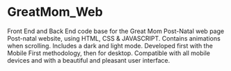 # GreatMom_Web
Front End and Back End code base for the Great Mom Post-Natal web page 
Post-natal website, using HTML, CSS & JAVASCRIPT.
Contains animations when scrolling.
Includes a dark and light mode.
Developed first with the Mobile First methodology, then for desktop.
Compatible with all mobile devices and with a beautiful and pleasant user interface.
